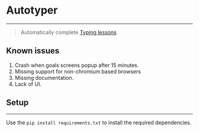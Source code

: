 # Autotyper

---

> Automatically complete [Typing lessons](https://www.typing.com/student/lessons)

## Known issues
    
1. Crash when goals screens popup after 15 minutes.
2. Missing support for non-chromium based browsers
3. Missing documentation.
4. Lack of UI.


## Setup

---
Use the ``pip install requirements.txt`` to install the required dependencies.
